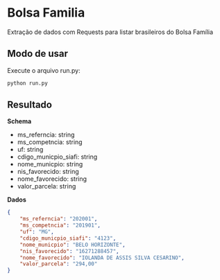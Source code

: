 # Bolsa Familia
Extração de dados com Requests para listar brasileiros do Bolsa Família

## Modo de usar

Execute o arquivo run.py:

```bash
python run.py
```

## Resultado

**Schema**

- ms_referncia: string
- ms_competncia: string
- uf: string
- cdigo_municpio_siafi: string
- nome_municpio: string
- nis_favorecido: string
- nome_favorecido: string
- valor_parcela: string

**Dados**

```json
{
    "ms_referncia": "202001",
    "ms_competncia": "201901",
    "uf": "MG",
    "cdigo_municpio_siafi": "4123",
    "nome_municpio": "BELO HORIZONTE",
    "nis_favorecido": "16271288457",
    "nome_favorecido": "IOLANDA DE ASSIS SILVA CESARINO",
    "valor_parcela": "294,00"
}
```